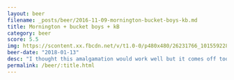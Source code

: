 ```yaml
---
layout: beer
filename: _posts/beer/2016-11-09-mornington-bucket-boys-kb.md
title: Mornington + bucket boys + kB
category: beer
score: 5.5
img: https://scontent.xx.fbcdn.net/v/t1.0-0/p480x480/26231766_10155922814138745_1310949905622298153_n.jpg?_nc_cat=105&_nc_ht=scontent.xx&oh=9a0df2713db90721a0272fe524656193&oe=5C80F29C
beer-date: "2018-01-13"
desc: "I thought this amalgamation would work well but it comes off too bitter. Perhaps just too many tonight"
permalink: /beer/:title.html
---
```

